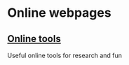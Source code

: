 # Online webpages


## [Online tools](https://github.com/ychenzgithub/OnlineTools/blob/master/OnlineTools.md)
Useful online tools for research and fun
